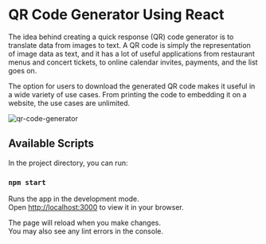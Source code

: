 # QR Code Generator Using React

The idea behind creating a quick response (QR) code generator is to translate data from images to text. A QR code is simply the representation of image data as text, and it has a lot of useful applications from restaurant menus and concert tickets, to online calendar invites, payments, and the list goes on.  

The option for users to download the generated QR code makes it useful in a wide variety of use cases. From printing the code to embedding it on a website, the use cases are unlimited.

![qr-code-generator](https://i.ibb.co/YbNJNkY/qrcodegenerator.png "qrcodegenerator")

## Available Scripts

In the project directory, you can run:

### `npm start`

Runs the app in the development mode.\
Open [http://localhost:3000](http://localhost:3000) to view it in your browser.

The page will reload when you make changes.\
You may also see any lint errors in the console.

